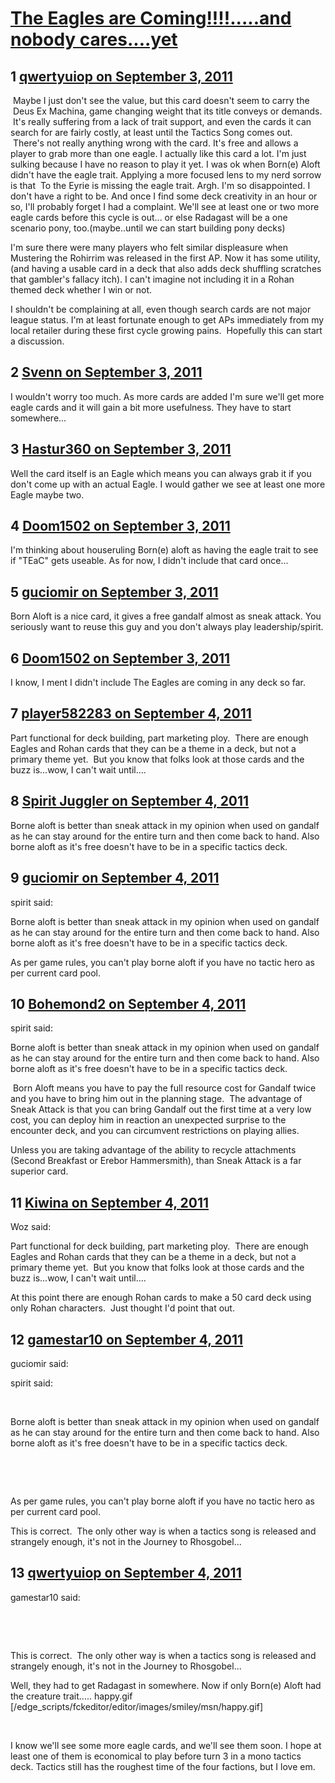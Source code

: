# [The Eagles are Coming!!!!.....and nobody cares....yet](https://community.fantasyflightgames.com/topic/52615-the-eagles-are-comingand-nobody-caresyet/)

## 1 [qwertyuiop on September 3, 2011](https://community.fantasyflightgames.com/topic/52615-the-eagles-are-comingand-nobody-caresyet/?do=findComment&comment=523649)

 Maybe I just don't see the value, but this card doesn't seem to carry the  Deus Ex Machina, game changing weight that its title conveys or demands.  It's really suffering from a lack of trait support, and even the cards it can search for are fairly costly, at least until the Tactics Song comes out.  There's not really anything wrong with the card. It's free and allows a player to grab more than one eagle. I actually like this card a lot. I'm just sulking because I have no reason to play it yet. I was ok when Born(e) Aloft didn't have the eagle trait. Applying a more focused lens to my nerd sorrow is that  To the Eyrie is missing the eagle trait. Argh. I'm so disappointed. I don't have a right to be. And once I find some deck creativity in an hour or so, I'll probably forget I had a complaint. We'll see at least one or two more eagle cards before this cycle is out... or else Radagast will be a one scenario pony, too.(maybe..until we can start building pony decks)

I'm sure there were many players who felt similar displeasure when Mustering the Rohirrim was released in the first AP. Now it has some utility, (and having a usable card in a deck that also adds deck shuffling scratches that gambler's fallacy itch). I can't imagine not including it in a Rohan themed deck whether I win or not.  

I shouldn't be complaining at all, even though search cards are not major league status. I'm at least fortunate enough to get APs immediately from my local retailer during these first cycle growing pains.  Hopefully this can start a discussion.

## 2 [Svenn on September 3, 2011](https://community.fantasyflightgames.com/topic/52615-the-eagles-are-comingand-nobody-caresyet/?do=findComment&comment=523654)

I wouldn't worry too much. As more cards are added I'm sure we'll get more eagle cards and it will gain a bit more usefulness. They have to start somewhere...

## 3 [Hastur360 on September 3, 2011](https://community.fantasyflightgames.com/topic/52615-the-eagles-are-comingand-nobody-caresyet/?do=findComment&comment=523693)

Well the card itself is an Eagle which means you can always grab it if you don't come up with an actual Eagle. I would gather we see at least one more Eagle maybe two.

## 4 [Doom1502 on September 3, 2011](https://community.fantasyflightgames.com/topic/52615-the-eagles-are-comingand-nobody-caresyet/?do=findComment&comment=523707)

I'm thinking about houseruling Born(e) aloft as having the eagle trait to see if "TEaC" gets useable. As for now, I didn't include that card once...

## 5 [guciomir on September 3, 2011](https://community.fantasyflightgames.com/topic/52615-the-eagles-are-comingand-nobody-caresyet/?do=findComment&comment=523718)

Born Aloft is a nice card, it gives a free gandalf almost as sneak attack. You seriously want to reuse this guy and you don't always play leadership/spirit.

## 6 [Doom1502 on September 3, 2011](https://community.fantasyflightgames.com/topic/52615-the-eagles-are-comingand-nobody-caresyet/?do=findComment&comment=523720)

I know, I ment I didn't include The Eagles are coming in any deck so far.

## 7 [player582283 on September 4, 2011](https://community.fantasyflightgames.com/topic/52615-the-eagles-are-comingand-nobody-caresyet/?do=findComment&comment=523799)

Part functional for deck building, part marketing ploy.  There are enough Eagles and Rohan cards that they can be a theme in a deck, but not a primary theme yet.  But you know that folks look at those cards and the buzz is...wow, I can't wait until....

## 8 [Spirit Juggler on September 4, 2011](https://community.fantasyflightgames.com/topic/52615-the-eagles-are-comingand-nobody-caresyet/?do=findComment&comment=523857)

Borne aloft is better than sneak attack in my opinion when used on gandalf as he can stay around for the entire turn and then come back to hand. Also borne aloft as it's free doesn't have to be in a specific tactics deck.  

## 9 [guciomir on September 4, 2011](https://community.fantasyflightgames.com/topic/52615-the-eagles-are-comingand-nobody-caresyet/?do=findComment&comment=523868)

spirit said:

Borne aloft is better than sneak attack in my opinion when used on gandalf as he can stay around for the entire turn and then come back to hand. Also borne aloft as it's free doesn't have to be in a specific tactics deck.  



As per game rules, you can't play borne aloft if you have no tactic hero as per current card pool.

## 10 [Bohemond2 on September 4, 2011](https://community.fantasyflightgames.com/topic/52615-the-eagles-are-comingand-nobody-caresyet/?do=findComment&comment=523903)

spirit said:

Borne aloft is better than sneak attack in my opinion when used on gandalf as he can stay around for the entire turn and then come back to hand. Also borne aloft as it's free doesn't have to be in a specific tactics deck.  



 Born Aloft means you have to pay the full resource cost for Gandalf twice and you have to bring him out in the planning stage.  The advantage of Sneak Attack is that you can bring Gandalf out the first time at a very low cost, you can deploy him in reaction an unexpected surprise to the encounter deck, and you can circumvent restrictions on playing allies.

Unless you are taking advantage of the ability to recycle attachments (Second Breakfast or Erebor Hammersmith), than Sneak Attack is a far superior card.

## 11 [Kiwina on September 4, 2011](https://community.fantasyflightgames.com/topic/52615-the-eagles-are-comingand-nobody-caresyet/?do=findComment&comment=524009)

Woz said:

Part functional for deck building, part marketing ploy.  There are enough Eagles and Rohan cards that they can be a theme in a deck, but not a primary theme yet.  But you know that folks look at those cards and the buzz is...wow, I can't wait until....



At this point there are enough Rohan cards to make a 50 card deck using only Rohan characters.  Just thought I'd point that out.

## 12 [gamestar10 on September 4, 2011](https://community.fantasyflightgames.com/topic/52615-the-eagles-are-comingand-nobody-caresyet/?do=findComment&comment=524013)

guciomir said:

spirit said:

 

Borne aloft is better than sneak attack in my opinion when used on gandalf as he can stay around for the entire turn and then come back to hand. Also borne aloft as it's free doesn't have to be in a specific tactics deck.  

 

 

As per game rules, you can't play borne aloft if you have no tactic hero as per current card pool.



This is correct.  The only other way is when a tactics song is released and strangely enough, it's not in the Journey to Rhosgobel...

## 13 [qwertyuiop on September 4, 2011](https://community.fantasyflightgames.com/topic/52615-the-eagles-are-comingand-nobody-caresyet/?do=findComment&comment=524052)

gamestar10 said:

 

 

This is correct.  The only other way is when a tactics song is released and strangely enough, it's not in the Journey to Rhosgobel...



Well, they had to get Radagast in somewhere. Now if only Born(e) Aloft had the creature trait..... happy.gif [/edge_scripts/fckeditor/editor/images/smiley/msn/happy.gif]

 

I know we'll see some more eagle cards, and we'll see them soon. I hope at least one of them is economical to play before turn 3 in a mono tactics deck. Tactics still has the roughest time of the four factions, but I love em.

